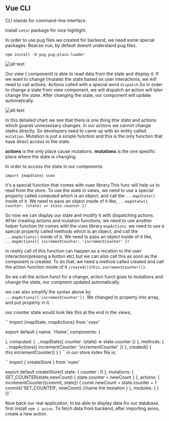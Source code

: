 ## Vue CLI 

CLI stands for command-line interface.

install ``vetur`` package for nice highlight.

In order to use pug files we created for backend, we need some special packages. Beacse vue, by default doesnt understand pug files.

``npm install -D pug pug-plain-loader``


![alt text](https://github.com/bilgedemirkaya/WTMBerlin/blob/main/week7/images/state.JPG)


Our view ( component) is able to read data from the state and display it. If we want to change (mutate) the state based on user interactions, we will need to call actions. Actions called with a special word ``dispatch``.So in order to change a state from view component, we will dispatch an action will later change the state. After changing the state, our component will update automatically.

![alt text](https://github.com/bilgedemirkaya/WTMBerlin/blob/main/week7/images/statemanagement.JPG)

In this detailed chart we see that there is one thing btw state and actions which guards unnesessary changes. In our actions we cannot change states directly. So developers need to came up with an entity called ``mutation``. Mutation is just a simple function and this is the only function that have direct access to the state.

**actions** is the only place cause mutations.
**mutations** is the one spesific place where the state is changing.

In order to access the state in our components 

``import {mapState} vuex``

it's a special function that comes with vuex library.This func will help us to read from the store. To use the state in views, we need to use a special property called computed which is an object, and call the ``...mapState()`` inside of it. We need to pass an object inside of it like, 
``...mapState({
counter: (state) => state.counter
})``

So now we can display our state and modify it with dispatching actions. AFter creating actions and mutation functions, we need to use another helper function tht comes with the vuex library ``mapActions``. we need to use a special property called methods which is an object, and call the ``...mapActions()`` inside of it. We need to pass an object inside of it like, 
``
...mapActions({
incrementCounter: 'incrementCounter'
})
``

in reality call of this function can happen as a recation to the user interaction(pressing a button etc) but we can also call this as soon as the component is created. To do that,
we need a method called created and call the action function inside of it ``created(){this.incrementCounter()}``.

So we call the action funct for a change, action funct goes to mutations and change the state, our compnent updated automatically.

we can also simplify the syntax above by ``...mapActions(['incrementCounter'])``. We changed to property into array, and put property in it.

our counter state would look like this at the end in the views;

``
import {mapState, mapActions} from 'vuex'

export default {
  name: 'Home',
  components: {
    
  },
  computed: {
    ...mapState({
      counter: (state) => state.counter
    }) 
  },
  methods: {
    ...mapActions({
      incrementCounter: 'incrementCounter'
    })
  },
  created() {
    this.incrementCounter()
  }
}
``
in our store index file is;

``
import { createStore } from 'vuex'

export default createStore({
  state: {
    counter : 0
  },
  mutations: {
    SET_COUNTER(state,newCount) {
      state.counter = newCount
    }
  },
  actions: {
    incrementCounter({commit, state}) {
      const newCount = state.counter + 1
      commit('SET_COUNTER', newCount) //name the mutation
    }
  },
  modules: {
  }
})``

Now back our real application, to be able to display data fro our database,
first install ``npm i axios``.
To fetch data from backend, after importing axios, create a new action.
